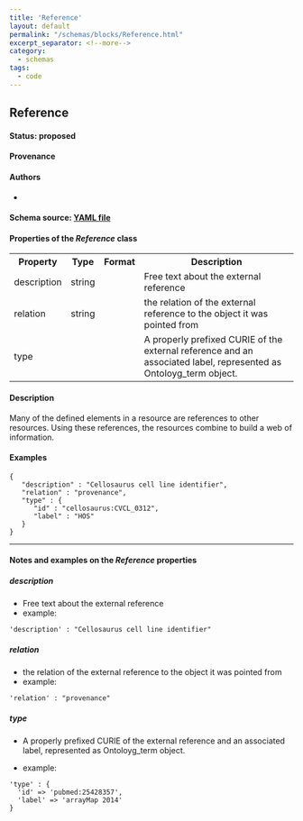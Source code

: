 ```yaml
---
title: 'Reference'
layout: default
permalink: "/schemas/blocks/Reference.html"
excerpt_separator: <!--more-->
category:
  - schemas
tags:
  - code
---
```

## Reference


#### Status: __proposed__

<!--more-->



#### Provenance  


#### Authors

* 

#### Schema source: [YAML file](https://github.com/ga4gh-schemablocks/blocks/blob/master/src/yaml/reference.yaml)    
#### Properties of the _Reference_ class    

<table>
  <tr>
    <th>Property</th>
    <th>Type</th>
    <th>Format</th>
    <th>Description</th>
  </tr>
  <tr>
    <td>description</td>
    <td>string</td>
    <td></td>
    <td>Free text about the external reference</td>
  </tr>
  <tr>
    <td>relation</td>
    <td>string</td>
    <td></td>
    <td>the relation of the external reference to the object it was pointed from</td>
  </tr>
  <tr>
    <td>type</td>
    <td></td>
    <td></td>
    <td>A properly prefixed CURIE of the external reference and an associated label,
represented as Ontoloyg_term object.
</td>
  </tr>

</table>


#### Description 
Many of the defined elements in a resource are references to other resources.
Using these references, the resources combine to build a web of information.



#### Examples

```
{
   "description" : "Cellosaurus cell line identifier",
   "relation" : "provenance",
   "type" : {
      "id" : "cellosaurus:CVCL_0312",
      "label" : "HOS"
   }
}
```
--------------------------------------------------------------------------------

<h4>Notes and examples on the <i>Reference</i> properties</h4>

##### description

* Free text about the external reference
* example:

```
'description' : "Cellosaurus cell line identifier"
```

##### relation

* the relation of the external reference to the object it was pointed from
* example:

```
'relation' : "provenance"
```

##### type

* A properly prefixed CURIE of the external reference and an associated label,
represented as Ontoloyg_term object.

* example:

```
'type' : {
  'id' => 'pubmed:25428357',
  'label' => 'arrayMap 2014'
}
```

